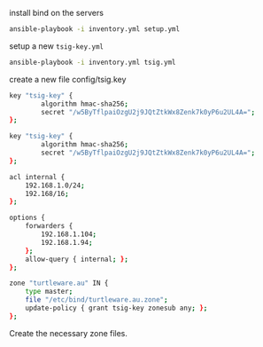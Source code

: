 install bind on the servers

```bash
ansible-playbook -i inventory.yml setup.yml
```


setup a new `tsig-key.yml`

```bash
ansible-playbook -i inventory.yml tsig.yml
```

create a new file config/tsig.key
```bash
key "tsig-key" {
        algorithm hmac-sha256;
        secret "/w5ByTflpaiOzgU2j9JQtZtkWx8Zenk7k0yP6u2UL4A=";
};
```



```bash
key "tsig-key" {
        algorithm hmac-sha256;
        secret "/w5ByTflpaiOzgU2j9JQtZtkWx8Zenk7k0yP6u2UL4A=";
};

acl internal {
    192.168.1.0/24;
    192.168/16;
};

options {
    forwarders {
        192.168.1.104;
        192.168.1.94;
    };
    allow-query { internal; };
};

zone "turtleware.au" IN {
    type master;
    file "/etc/bind/turtleware.au.zone";
    update-policy { grant tsig-key zonesub any; };
};
```

Create the necessary zone files.

```bash

```